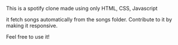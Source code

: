 This is a spotify clone made using only HTML, CSS, Javascript

it fetch songs automatically from the songs folder.
Contribute to it by making it responsive.

Feel free to use it! 
